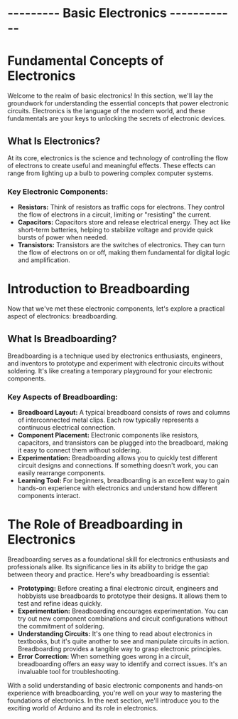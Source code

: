 # --------- Basic Electronics ------------

# Fundamental Concepts of Electronics

Welcome to the realm of basic electronics! In this section, we'll lay the groundwork for understanding the essential concepts that power electronic circuits. Electronics is the language of the modern world, and these fundamentals are your keys to unlocking the secrets of electronic devices.

## What Is Electronics?

At its core, electronics is the science and technology of controlling the flow of electrons to create useful and meaningful effects. These effects can range from lighting up a bulb to powering complex computer systems.
### Key Electronic Components:
+ **Resistors:** Think of resistors as traffic cops for electrons. They control the flow of electrons in a circuit, limiting or "resisting" the current.
+ **Capacitors:** Capacitors store and release electrical energy. They act like short-term batteries, helping to stabilize voltage and provide quick bursts of power when needed.
+ **Transistors:** Transistors are the switches of electronics. They can turn the flow of electrons on or off, making them fundamental for digital logic and amplification.


# Introduction to Breadboarding
Now that we've met these electronic components, let's explore a practical aspect of electronics: breadboarding.

## What Is Breadboarding?
Breadboarding is a technique used by electronics enthusiasts, engineers, and inventors to prototype and experiment with electronic circuits without soldering. It's like creating a temporary playground for your electronic components.
### Key Aspects of Breadboarding:
+ **Breadboard Layout:** A typical breadboard consists of rows and columns of interconnected metal clips. Each row typically represents a continuous electrical connection.
+ **Component Placement:** Electronic components like resistors, capacitors, and transistors can be plugged into the breadboard, making it easy to connect them without soldering.
+ **Experimentation:** Breadboarding allows you to quickly test different circuit designs and connections. If something doesn't work, you can easily rearrange components.
+ **Learning Tool:** For beginners, breadboarding is an excellent way to gain hands-on experience with electronics and understand how different components interact.


# The Role of Breadboarding in Electronics
Breadboarding serves as a foundational skill for electronics enthusiasts and professionals alike. Its significance lies in its ability to bridge the gap between theory and practice. Here's why breadboarding is essential:
+ **Prototyping:** Before creating a final electronic circuit, engineers and hobbyists use breadboards to prototype their designs. It allows them to test and refine ideas quickly.
+ **Experimentation:** Breadboarding encourages experimentation. You can try out new component combinations and circuit configurations without the commitment of soldering.
+ **Understanding Circuits:** It's one thing to read about electronics in textbooks, but it's quite another to see and manipulate circuits in action. Breadboarding provides a tangible way to grasp electronic principles.
+ **Error Correction:** When something goes wrong in a circuit, breadboarding offers an easy way to identify and correct issues. It's an invaluable tool for troubleshooting.
  
With a solid understanding of basic electronic components and hands-on experience with breadboarding, you're well on your way to mastering the foundations of electronics. In the next section, we'll introduce you to the exciting world of Arduino and its role in electronics.
